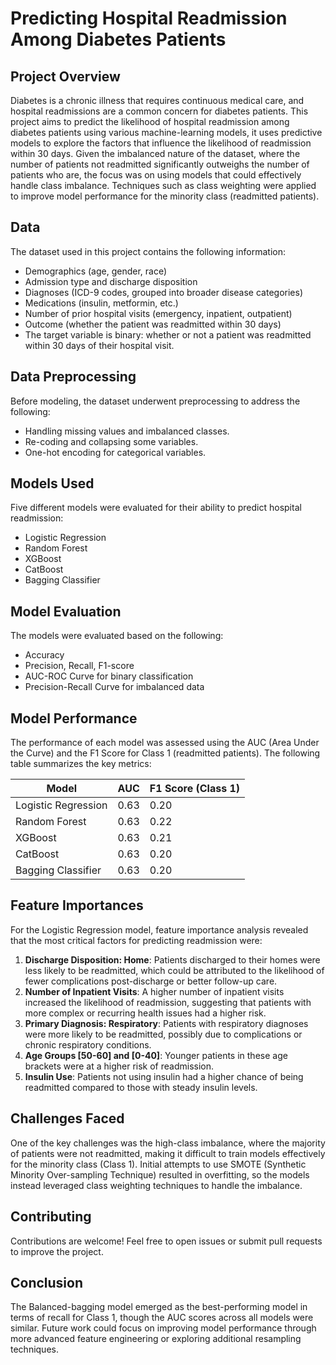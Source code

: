 # Predicting Hospital Readmission Among Diabetes Patients

## Project Overview

Diabetes is a chronic illness that requires continuous medical care, and hospital readmissions are a common concern for diabetes patients. This project aims to predict the likelihood of hospital readmission among diabetes patients using various machine-learning models, it uses predictive models to explore the factors that influence the likelihood of readmission within 30 days. Given the imbalanced nature of the dataset, where the number of patients not readmitted significantly outweighs the number of patients who are, the focus was on using models that could effectively handle class imbalance. Techniques such as class weighting were applied to improve model performance for the minority class (readmitted patients).

## Data
The dataset used in this project contains the following information:

- Demographics (age, gender, race)
- Admission type and discharge disposition
- Diagnoses (ICD-9 codes, grouped into broader disease categories)
- Medications (insulin, metformin, etc.)
- Number of prior hospital visits (emergency, inpatient, outpatient)
- Outcome (whether the patient was readmitted within 30 days)
- The target variable is binary: whether or not a patient was readmitted within 30 days of their hospital visit.

## Data Preprocessing

Before modeling, the dataset underwent preprocessing to address the following:

- Handling missing values and imbalanced classes.
- Re-coding and collapsing some variables.
- One-hot encoding for categorical variables.


## Models Used

Five different models were evaluated for their ability to predict hospital readmission:

- Logistic Regression
- Random Forest
- XGBoost
- CatBoost
- Bagging Classifier

## Model Evaluation
The models were evaluated based on the following:

- Accuracy
- Precision, Recall, F1-score
- AUC-ROC Curve for binary classification
- Precision-Recall Curve for imbalanced data

## Model Performance

The performance of each model was assessed using the AUC (Area Under the Curve) and the F1 Score for Class 1 (readmitted patients). The following table summarizes the key metrics:

| Model                | AUC   | F1 Score (Class 1) |
|----------------------|-------|--------------------|
| Logistic Regression   | 0.63  | 0.20               |
| Random Forest         | 0.63  | 0.22               |
| XGBoost               | 0.63  | 0.21               |
| CatBoost              | 0.63  | 0.20               |
| Bagging Classifier    | 0.63  | 0.20               |

## Feature Importances

For the Logistic Regression model, feature importance analysis revealed that the most critical factors for predicting readmission were:

1. **Discharge Disposition: Home**: Patients discharged to their homes were less likely to be readmitted, which could be attributed to the likelihood of fewer complications post-discharge or better follow-up care.
2. **Number of Inpatient Visits**: A higher number of inpatient visits increased the likelihood of readmission, suggesting that patients with more complex or recurring health issues had a higher risk.
3. **Primary Diagnosis: Respiratory**: Patients with respiratory diagnoses were more likely to be readmitted, possibly due to complications or chronic respiratory conditions.
4. **Age Groups [50-60] and [0-40]**: Younger patients in these age brackets were at a higher risk of readmission.
5. **Insulin Use**: Patients not using insulin had a higher chance of being readmitted compared to those with steady insulin levels.

## Challenges Faced

One of the key challenges was the high-class imbalance, where the majority of patients were not readmitted, making it difficult to train models effectively for the minority class (Class 1). Initial attempts to use SMOTE (Synthetic Minority Over-sampling Technique) resulted in overfitting, so the models instead leveraged class weighting techniques to handle the imbalance.

## Contributing
Contributions are welcome! Feel free to open issues or submit pull requests to improve the project.

## Conclusion
The Balanced-bagging model emerged as the best-performing model in terms of recall for Class 1, though the AUC scores across all models were similar. Future work could focus on improving model performance through more advanced feature engineering or exploring additional resampling techniques.
